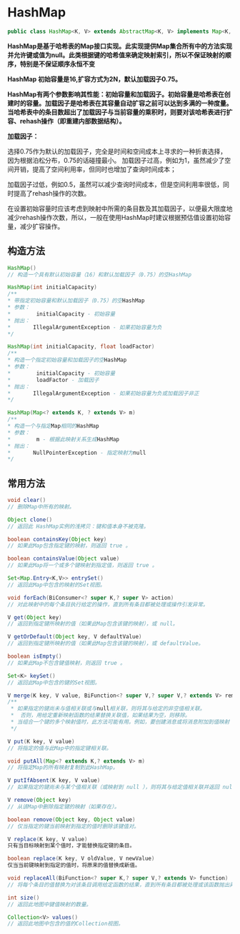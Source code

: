 # HashMap

```java
public class HashMap<K, V> extends AbstractMap<K, V> implements Map<K, V>, Cloneable, Serializable {}
```

**HashMap是基于哈希表的Map接口实现。此实现提供Map集合所有中的方法实现并允许键或值为null。此类根据键的哈希值来确定映射索引，所以不保证映射的顺序，特别是不保证顺序永恒不变**

**HashMap 初始容量是16,扩容方式为2N，默认加载因子0.75。**

**HashMap有两个参数影响其性能：初始容量和加载因子。初始容量是哈希表在创建时的容量。加载因子是哈希表在其容量自动扩容之前可以达到多满的一种度量。当哈希表中的条目数超出了加载因子与当前容量的乘积时，则要对该哈希表进行扩容、rehash操作（即重建内部数据结构）。**

**加载因子：**  

选择0.75作为默认的加载因子，完全是时间和空间成本上寻求的一种折衷选择，因为根据泊松分布，0.75的话碰撞最小。
加载因子过高，例如为1，虽然减少了空间开销，提高了空间利用率，但同时也增加了查询时间成本；

加载因子过低，例如0.5，虽然可以减少查询时间成本，但是空间利用率很低，同时提高了rehash操作的次数。

在设置初始容量时应该考虑到映射中所需的条目数及其加载因子，以便最大限度地减少rehash操作次数，所以，一般在使用HashMap时建议根据预估值设置初始容量，减少扩容操作。



## 构造方法

```java
HashMap()
// 构造一个具有默认初始容量（16）和默认加载因子（0.75）的空HashMap

HashMap(int initialCapacity)
/**
* 带指定初始容量和默认加载因子（0.75）的空HashMap
* 参数：
*        initialCapacity - 初始容量
* 抛出：
*       IllegalArgumentException - 如果初始容量为负
*/

HashMap(int initialCapacity, float loadFactor)
/**
* 构造一个指定初始容量和加载因子的空HashMap
* 参数：
*        initialCapacity - 初始容量
*        loadFactor - 加载因子
* 抛出：
*       IllegalArgumentException - 如果初始容量为负或加载因子非正
*/

HashMap(Map<? extends K, ? extends V> m)
/**
* 构造一个与指定Map相同的HashMap
* 参数：
*        m - 根据此映射关系生成HashMap
* 抛出：
*       NullPointerException - 指定映射为null
*/
```

## 常用方法

```java
void clear() 
// 删除Map中所有的映射。

Object clone() 
// 返回此 HashMap实例的浅拷贝：键和值本身不被克隆。 

boolean containsKey(Object key) 
// 如果此Map包含指定键的映射，则返回 true 。 

boolean containsValue(Object value) 
// 如果此Map将一个或多个键映射到指定值，则返回 true 。 

Set<Map.Entry<K,V>> entrySet() 
// 返回此Map中包含的映射的Set视图。

void forEach(BiConsumer<? super K,? super V> action) 
// 对此映射中的每个条目执行给定的操作，直到所有条目都被处理或操作引发异常。 

V get(Object key) 
// 返回到指定键所映射的值（如果此Map包含该键的映射），或 null。 

V getOrDefault(Object key, V defaultValue) 
// 返回到指定键所映射的值（如果此Map包含该键的映射），或 defaultValue。 

boolean isEmpty() 
// 如果此Map不包含键值映射，则返回 true 。 

Set<K> keySet() 
// 返回此Map中包含的键的Set视图。 

V merge(K key, V value, BiFunction<? super V,? super V,? extends V> remappingFunction) 
/**
 * 如果指定的键尚未与值相关联或与null相关联，则将其与给定的非空值相关联。
 *  否则，用给定重新映射函数的结果替换关联值，如果结果为空，则移除。
 * 当组合一个键的多个映射值时，此方法可能有用。例如，要创建消息或将消息附加到值映射
 */

V put(K key, V value) 
// 将指定的值与此Map中的指定键相关联。

void putAll(Map<? extends K,? extends V> m) 
// 将指定Map的所有映射复制到此HashMap。

V putIfAbsent(K key, V value) 
// 如果指定的键尚未与某个值相关联（或映射到 null ），则将其与给定值相关联并返回 null ，否则返回当前值。 

V remove(Object key) 
// 从该Map中删除指定键的映射（如果存在）。 

boolean remove(Object key, Object value) 
// 仅当指定的键当前映射到指定的值时删除该键值对。 

V replace(K key, V value) 
只有当目标映射到某个值时，才能替换指定键的条目。 

boolean replace(K key, V oldValue, V newValue) 
仅当当前键映射到指定的值时，将原来的值替换成新值。 

void replaceAll(BiFunction<? super K,? super V,? extends V> function) 
// 将每个条目的值替换为对该条目调用给定函数的结果，直到所有条目都被处理或该函数抛出异常。 

int size() 
// 返回此地图中键值映射的数量。 

Collection<V> values() 
// 返回此地图中包含的值的Collection视图。 
```